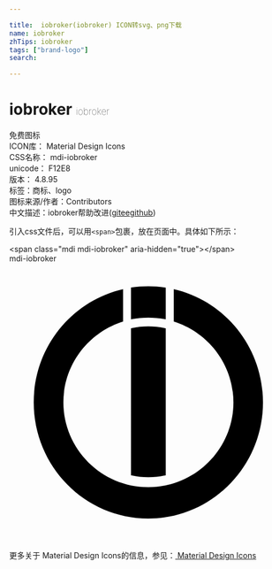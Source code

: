 ```yaml
---

title:  iobroker(iobroker) ICON转svg、png下载
name: iobroker
zhTips: iobroker
tags: ["brand-logo"]
search: 

---
```


# iobroker  <small style="font-size: 60%;font-weight: 100">iobroker</small>


<div class="detail-page">
<p>
<span><span class="badge-success badge">免费图标</span> </span>
<br/>
<span>
ICON库：
<span class="badge-secondary badge">Material Design Icons</span> 
</span>
<br/>
<span>
CSS名称：
<span class="badge-secondary badge">mdi-iobroker</span> 
</span>
<br/>
<span>
unicode：
<span class="badge-secondary badge">F12E8</span> 
<copy-btn content='F12E8' btn-title=""></copy-btn>
<copy-btn :content='String.fromCodePoint(parseInt("F12E8", 16))' btn-title="复制U"></copy-btn>
</span>
<br/>
<span>
版本：
<span class="badge-secondary badge">4.8.95</span> 
</span><br/><span>标签：<span class="badge-light badge"><router-link to="/tags/brand-logo.html">商标、logo</router-link></span></span>
<br/>
<span>图标来源/作者：<span class="badge-light badge">Contributors</span></span> 
<br/>
<span class="zh-detail">中文描述：<span class="badge-primary badge">iobroker</span><span class="help-link"><span>帮助改进</span>(<a href="https://gitee.com/liuwave/icon-helper/edit/master/json/material/iobroker.json" target="_blank" rel="noopener noreferrer">gitee</a><a href="https://github.com/liuwave/icon-helper/edit/master/json/material/iobroker.json" target="_blank" rel="noopener noreferrer">github</a></span>)</span><br/>
</p>
</div>
<div class="alert alert-dark">
  <i class="mdi mdi-iobroker mdi-48px"></i>
  <i class="mdi mdi-iobroker mdi-36px"></i>
  <i class="mdi mdi-iobroker mdi-24px"></i>
  <i class="mdi mdi-iobroker mdi-18px"></i>
</div>
<div>
  <p>引入css文件后，可以用<code>&lt;span&gt;</code>包裹，放在页面中。具体如下所示：    
  </p>
  <div class="alert alert-primary" style="font-size: 14px">
    &lt;span class="mdi mdi-iobroker" aria-hidden="true"&gt;&lt;/span&gt;
    <copy-btn content='<span class="mdi mdi-iobroker" aria-hidden="true"></span>'></copy-btn>
  </div>
  <div class="alert alert-secondary">
    <i class="mdi mdi-iobroker"
    style="font-size: 24px"
    aria-hidden="true"></i> mdi-iobroker
    <copy-btn content="mdi-iobroker" btn-title="复制图标名称"></copy-btn>
  </div>
</div>
<div id="svg" class="svg-wrap">
<svg xmlns="http://www.w3.org/2000/svg" viewBox="0 0 24 24"><path d="M12 2C11.5 2 11 2.04 10.5 2.11V4.85C11 4.75 11.5 4.7 12 4.7C12.5 4.7 13 4.75 13.5 4.85V2.12C13 2.04 12.5 2 12 2M9.82 2.25C5.4 3.25 2.11 7.24 2.11 12C2.11 17.5 6.53 22 12 22C17.47 22 21.89 17.5 21.89 12C21.89 7.24 18.6 3.25 14.19 2.25V5.03C17.17 5.96 19.34 8.73 19.34 12C19.34 16 16.05 19.3 12 19.3C7.96 19.3 4.67 16 4.67 12C4.67 8.73 6.84 5.96 9.82 5.03M12 5.45C11.5 5.45 11 5.5 10.5 5.62V18.27C11 18.38 11.5 18.44 12 18.44C12.5 18.44 13 18.39 13.5 18.27V5.62C13 5.5 12.5 5.45 12 5.45Z" /></svg>
</div>
<detail full-name='mdi-iobroker'></detail>
    
<div><p>更多关于 Material Design Icons的信息，参见：<a target="_blank" href="https://iconhelper.cn/material.html"> Material Design Icons</a>
</p></div>
